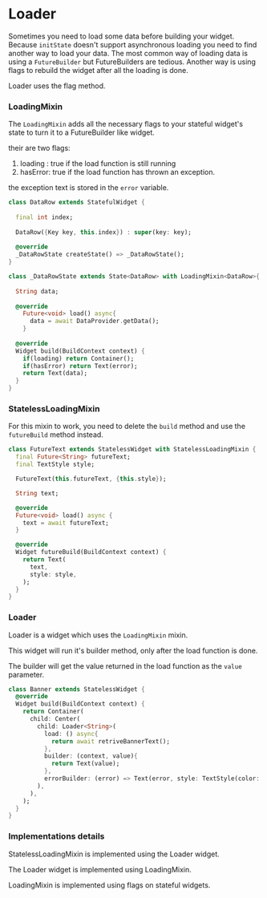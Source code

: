 # Loader

Sometimes you need to load some data before building your widget.
Because `initState` doesn't support asynchronous loading you need to find another way to load your data.
The most common way of loading data is using a `FutureBuilder` but FutureBuilders are tedious.
Another way is using flags to rebuild the widget after all the loading is done.

Loader uses the flag method.

### LoadingMixin
The `LoadingMixin` adds all the necessary flags to your stateful widget's state to turn it to a 
FutureBuilder like widget.

their are two flags:

1. loading : true if the load function is still running
2. hasError: true if the load function has thrown an exception.

the exception text is stored in the `error` variable.
 
```dart
class DataRow extends StatefulWidget {
  
  final int index;
  
  DataRow({Key key, this.index}) : super(key: key);
  
  @override
  _DataRowState createState() => _DataRowState();
}

class _DataRowState extends State<DataRow> with LoadingMixin<DataRow>{
  
  String data;
  
  @override
    Future<void> load() async{
      data = await DataProvider.getData();
    }
  
  @override
  Widget build(BuildContext context) {
    if(loading) return Container();
    if(hasError) return Text(error);
    return Text(data);
  }
}
```

### StatelessLoadingMixin

For this mixin to work, you need to delete the `build` method and use the `futureBuild` method instead.

```dart
class FutureText extends StatelessWidget with StatelessLoadingMixin {
  final Future<String> futureText;
  final TextStyle style;

  FutureText(this.futureText, {this.style});

  String text;

  @override
  Future<void> load() async {
    text = await futureText;
  }

  @override
  Widget futureBuild(BuildContext context) {
    return Text(
      text,
      style: style,
    );
  }
}
```

### Loader
Loader is a widget which uses the `LoadingMixin` mixin.

This widget will run it's builder method, only after the load function is done.

The builder will get the value returned in the load function as the `value` parameter.

```dart
class Banner extends StatelessWidget {
  @override
  Widget build(BuildContext context) {
    return Container(
      child: Center(
        child: Loader<String>(
          load: () async{
            return await retriveBannerText();
          },
          builder: (context, value){
            return Text(value);
          },
          errorBuilder: (error) => Text(error, style: TextStyle(color: Colors.red),),
        ),
      ),
    );
  }
}

```

### Implementations details

StatelessLoadingMixin is implemented using the Loader widget.

The Loader widget is implemented using LoadingMixin.

LoadingMixin is implemented using flags on stateful widgets.
